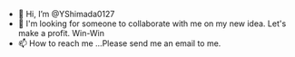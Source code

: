 - 👋 Hi, I’m @YShimada0127
- 💞️ I'm looking for someone to collaborate with me on my new idea. Let's make a profit. Win-Win
- 📫 How to reach me ...Please send me an email to me.

<!---
YShimada0127/YShimada0127 is a ✨ special ✨ repository because its `README.md` (this file) appears on your GitHub profile.
You can click the Preview link to take a look at your changes.
--->
